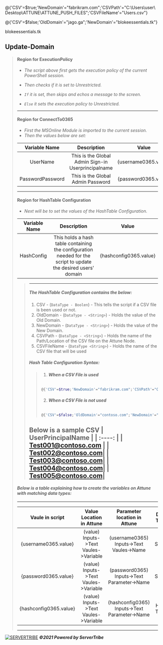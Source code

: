 
<!-- @{'CSV'=$false;'OldDomain'="contoso.com";'NewDomain'="fabrikram.com";'CSVPath'="C:\Users\user\Desktop\ATTUNE\ATTUNE_PUSH_FILES";'CSVFileName'="Users.csv"} -->

@{'CSV'=$true;'NewDomain'="fabrikram.com";'CSVPath'="C:\Users\user\Desktop\ATTUNE\ATTUNE_PUSH_FILES";'CSVFileName'="Users.csv"}

@{'CSV'=$false;'OldDomain'="jago.ga";'NewDomain'="blokeessentials.tk"}

blokeessentials.tk


## **Update-Domain**
> #### **Region for ExecutionPolicy**
> - *The script above first gets the execution policy of the current PowerShell session.*
> 
> - *Then checks if it is set to Unrestricted.*
> 
> - *`If` it is set, then skips and echos a message to the screen.*
>
> - *`Else` it sets the execution policy to Unrestricted.*
> ---
> #### **Region for ConnectTo0365**
> 
> - *First the MSOnline Module is imported to the current session.*
> - *Then the values below are set:*
>
> | Variable Name | Description | Value |
> | :----: | :----: | :---: |
> | UserName  | This is the Global Admin Sign-in Userprincipalname | {username0365.value} |
> | PasswordPassword | This is the Global Admin Password | {password0365.value} |
> ---
> #### **Region for HashTable Configuration**
>
> - *Next will be to set the values of the HashTable Configuration.*
>
> | Variable Name | Description | Value |
> | :----: | :----: | :---: |
> | HashConfig | This holds a hash table containing the configuration needed for the script to update the desired users' domain | {hashconfig0365.value} |
> > ---
> > ##### **The HashTable Configuration contains the below:**
> >  1. CSV - (`DataType - Boolen`) - This tells the script if a CSV file is been used or not.
> >  2. OldDomain - (`DataType - <String>`) - Holds the value of the Old Domain.
> >  3. NewDomain - (`DataType - <String>`) - Holds the value of the New Domain.
> >  4. CSVPath - (`DataType - <String>`) - Holds the name of the Path/Location of the CSV file on the Attune Node.
> >  5. CSVFileName - (`DataType <String>`) -  Holds the name of the CSV file that will be used
> > ##### **Hash Table Configuration Syntax:**
> > > 1. ###### **When a CSV File is used** 
> > > ```powershell
> > > @{'CSV'=$true;'NewDomain'="fabrikram.com";'CSVPath'="C:\Users\user\Desktop\ATTUNE";'CSVFileName'="UserEmail.csv"}
> > > ```
> > > 2. ###### **When a CSV File is not used** 
> > > ```powershell
> > > @{'CSV'=$false;'OldDomain'="contoso.com";'NewDomain'="fabrikram.com"}
> > > ```
> > **Below is a sample CSV**
> > | UserPrincipalName |
> > | :----: | 
> > | Test001@contoso.com |
> > | Test002@contoso.com|
> > | Test003@contoso.com|
> > | Test004@contoso.com|
> > | Test005@contoso.com|
> > ---
>
> #### *Below is a table explaining how to create the variables on Attune with matching data types:*
> ---
> | Vaule in script | Value Location in Attune | Parameter location in Attune| Data Type | Example |
> | :----: | :---: | :---: | :---: | :---: |
> | {username0365.value} | (value) Inputs->Text Vaules->Variable | (username0365) Inputs->Text Vaules->Name | String | globaladmin@contoso.onmicrosoft.com |
> | {password0365.value} | (value) Inputs->Text Vaules->Variable | (password0365) Inputs->Text Parameter->Name | String | Pas$W0rd | 
> | {hashconfig0365.value} | (value) Inputs->Text Vaules->Variable | (hashconfig0365) Inputs->Text Parameter->Name | Hash Table | @{'CSV'=$true;'NewDomain'="fabrikram.com";'CSVPath'="C:\Users\user\Desktop\ATTUNE\ATTUNE_PUSH_FILES";'CSVFileName'="Users.csv"} @{'CSV'=$false;'OldDomain'="contoso.com";'NewDomain'="fabrikram.com"} |
> ---
[![SERVERTRIBE](https://www.servertribe.com/wp-content/themes/mars/assets/images/attune_logo.svg)](https://www.servertribe.com/)
***&copy;2021 Powered by ServerTribe***